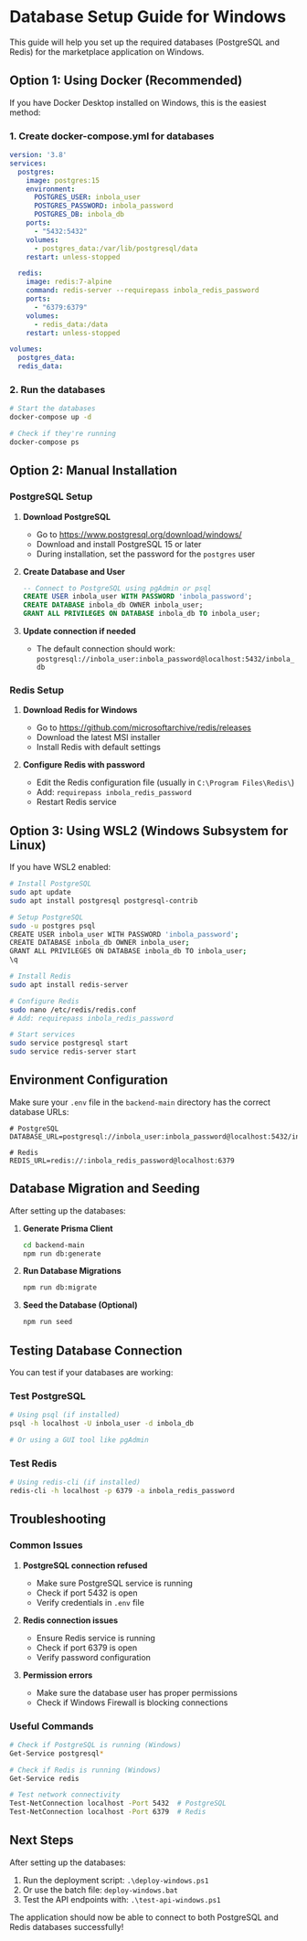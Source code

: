 # Database Setup Guide for Windows

This guide will help you set up the required databases (PostgreSQL and Redis) for the marketplace application on Windows.

## Option 1: Using Docker (Recommended)

If you have Docker Desktop installed on Windows, this is the easiest method:

### 1. Create docker-compose.yml for databases

```yaml
version: '3.8'
services:
  postgres:
    image: postgres:15
    environment:
      POSTGRES_USER: inbola_user
      POSTGRES_PASSWORD: inbola_password
      POSTGRES_DB: inbola_db
    ports:
      - "5432:5432"
    volumes:
      - postgres_data:/var/lib/postgresql/data
    restart: unless-stopped

  redis:
    image: redis:7-alpine
    command: redis-server --requirepass inbola_redis_password
    ports:
      - "6379:6379"
    volumes:
      - redis_data:/data
    restart: unless-stopped

volumes:
  postgres_data:
  redis_data:
```

### 2. Run the databases

```bash
# Start the databases
docker-compose up -d

# Check if they're running
docker-compose ps
```

## Option 2: Manual Installation

### PostgreSQL Setup

1. **Download PostgreSQL**
   - Go to https://www.postgresql.org/download/windows/
   - Download and install PostgreSQL 15 or later
   - During installation, set the password for the `postgres` user

2. **Create Database and User**
   ```sql
   -- Connect to PostgreSQL using pgAdmin or psql
   CREATE USER inbola_user WITH PASSWORD 'inbola_password';
   CREATE DATABASE inbola_db OWNER inbola_user;
   GRANT ALL PRIVILEGES ON DATABASE inbola_db TO inbola_user;
   ```

3. **Update connection if needed**
   - The default connection should work: `postgresql://inbola_user:inbola_password@localhost:5432/inbola_db`

### Redis Setup

1. **Download Redis for Windows**
   - Go to https://github.com/microsoftarchive/redis/releases
   - Download the latest MSI installer
   - Install Redis with default settings

2. **Configure Redis with password**
   - Edit the Redis configuration file (usually in `C:\Program Files\Redis\`)
   - Add: `requirepass inbola_redis_password`
   - Restart Redis service

## Option 3: Using WSL2 (Windows Subsystem for Linux)

If you have WSL2 enabled:

```bash
# Install PostgreSQL
sudo apt update
sudo apt install postgresql postgresql-contrib

# Setup PostgreSQL
sudo -u postgres psql
CREATE USER inbola_user WITH PASSWORD 'inbola_password';
CREATE DATABASE inbola_db OWNER inbola_user;
GRANT ALL PRIVILEGES ON DATABASE inbola_db TO inbola_user;
\q

# Install Redis
sudo apt install redis-server

# Configure Redis
sudo nano /etc/redis/redis.conf
# Add: requirepass inbola_redis_password

# Start services
sudo service postgresql start
sudo service redis-server start
```

## Environment Configuration

Make sure your `.env` file in the `backend-main` directory has the correct database URLs:

```env
# PostgreSQL
DATABASE_URL=postgresql://inbola_user:inbola_password@localhost:5432/inbola_db

# Redis
REDIS_URL=redis://:inbola_redis_password@localhost:6379
```

## Database Migration and Seeding

After setting up the databases:

1. **Generate Prisma Client**
   ```bash
   cd backend-main
   npm run db:generate
   ```

2. **Run Database Migrations**
   ```bash
   npm run db:migrate
   ```

3. **Seed the Database (Optional)**
   ```bash
   npm run seed
   ```

## Testing Database Connection

You can test if your databases are working:

### Test PostgreSQL
```bash
# Using psql (if installed)
psql -h localhost -U inbola_user -d inbola_db

# Or using a GUI tool like pgAdmin
```

### Test Redis
```bash
# Using redis-cli (if installed)
redis-cli -h localhost -p 6379 -a inbola_redis_password
```

## Troubleshooting

### Common Issues

1. **PostgreSQL connection refused**
   - Make sure PostgreSQL service is running
   - Check if port 5432 is open
   - Verify credentials in `.env` file

2. **Redis connection issues**
   - Ensure Redis service is running
   - Check if port 6379 is open
   - Verify password configuration

3. **Permission errors**
   - Make sure the database user has proper permissions
   - Check if Windows Firewall is blocking connections

### Useful Commands

```bash
# Check if PostgreSQL is running (Windows)
Get-Service postgresql*

# Check if Redis is running (Windows)
Get-Service redis

# Test network connectivity
Test-NetConnection localhost -Port 5432  # PostgreSQL
Test-NetConnection localhost -Port 6379  # Redis
```

## Next Steps

After setting up the databases:

1. Run the deployment script: `.\deploy-windows.ps1`
2. Or use the batch file: `deploy-windows.bat`
3. Test the API endpoints with: `.\test-api-windows.ps1`

The application should now be able to connect to both PostgreSQL and Redis databases successfully!